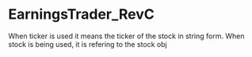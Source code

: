 # EarningsTrader_RevC
When ticker is used it means the ticker of the stock in string
form. When stock is being used, it is refering to the stock obj